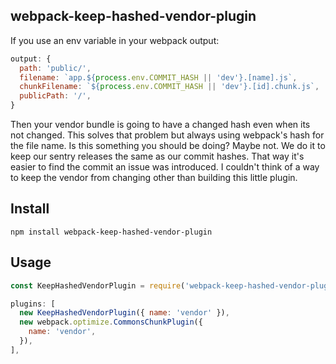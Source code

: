 ## webpack-keep-hashed-vendor-plugin

If you use an env variable in your webpack output:

```js
output: {
  path: 'public/',
  filename: `app.${process.env.COMMIT_HASH || 'dev'}.[name].js`,
  chunkFilename: `${process.env.COMMIT_HASH || 'dev'}.[id].chunk.js`,
  publicPath: '/',
}
```

Then your vendor bundle is going to have a changed hash even when its not changed. This solves that problem but always using webpack's hash for the file name. Is this something you should be doing? Maybe not. We do it to keep our sentry releases the same as our commit hashes. That way it's easier to find the commit an issue was introduced. I couldn't think of a way to keep the vendor from changing other than building this little plugin.


## Install

```
npm install webpack-keep-hashed-vendor-plugin
```

## Usage

```js
const KeepHashedVendorPlugin = require('webpack-keep-hashed-vendor-plugin');

plugins: [
  new KeepHashedVendorPlugin({ name: 'vendor' }),
  new webpack.optimize.CommonsChunkPlugin({
    name: 'vendor',
  }),
],
```
